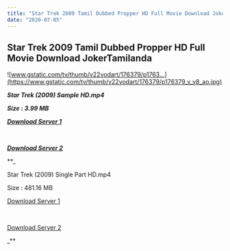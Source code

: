 ```yaml
---
title: "Star Trek 2009 Tamil Dubbed Propper HD Full Movie Download JokerTamilanda"
date: "2020-07-05"
---
```


## Star Trek 2009 Tamil Dubbed Propper HD Full Movie Download JokerTamilanda

![www.gstatic.com/tv/thumb/v22vodart/176379/p1763...](https://www.gstatic.com/tv/thumb/v22vodart/176379/p176379_v_v8_ao.jpg)

**_Star Trek (2009) Sample HD.mp4_**

**_Size : 3.99 MB_**

**_[Download Server 1](http://du.wetransfer.vip/files/Tamil{a3b04ca4513862e5e6faa05865f310bf9da13080b46bbc045b167bb82cb0d9ff}20Dubbed{a3b04ca4513862e5e6faa05865f310bf9da13080b46bbc045b167bb82cb0d9ff}20Movies/Tamil{a3b04ca4513862e5e6faa05865f310bf9da13080b46bbc045b167bb82cb0d9ff}20Dubbed{a3b04ca4513862e5e6faa05865f310bf9da13080b46bbc045b167bb82cb0d9ff}20Collections/Star{a3b04ca4513862e5e6faa05865f310bf9da13080b46bbc045b167bb82cb0d9ff}20Trek{a3b04ca4513862e5e6faa05865f310bf9da13080b46bbc045b167bb82cb0d9ff}20Trilogy{a3b04ca4513862e5e6faa05865f310bf9da13080b46bbc045b167bb82cb0d9ff}20Collections/Star{a3b04ca4513862e5e6faa05865f310bf9da13080b46bbc045b167bb82cb0d9ff}20Trek{a3b04ca4513862e5e6faa05865f310bf9da13080b46bbc045b167bb82cb0d9ff}20(2009)/Star{a3b04ca4513862e5e6faa05865f310bf9da13080b46bbc045b167bb82cb0d9ff}20Trek{a3b04ca4513862e5e6faa05865f310bf9da13080b46bbc045b167bb82cb0d9ff}20(2009){a3b04ca4513862e5e6faa05865f310bf9da13080b46bbc045b167bb82cb0d9ff}20Sample{a3b04ca4513862e5e6faa05865f310bf9da13080b46bbc045b167bb82cb0d9ff}20HD.mp4)_**

**_[  
](http://du.wetransfer.vip/files/Tamil{a3b04ca4513862e5e6faa05865f310bf9da13080b46bbc045b167bb82cb0d9ff}20Dubbed{a3b04ca4513862e5e6faa05865f310bf9da13080b46bbc045b167bb82cb0d9ff}20Movies/Tamil{a3b04ca4513862e5e6faa05865f310bf9da13080b46bbc045b167bb82cb0d9ff}20Dubbed{a3b04ca4513862e5e6faa05865f310bf9da13080b46bbc045b167bb82cb0d9ff}20Collections/Star{a3b04ca4513862e5e6faa05865f310bf9da13080b46bbc045b167bb82cb0d9ff}20Trek{a3b04ca4513862e5e6faa05865f310bf9da13080b46bbc045b167bb82cb0d9ff}20Trilogy{a3b04ca4513862e5e6faa05865f310bf9da13080b46bbc045b167bb82cb0d9ff}20Collections/Star{a3b04ca4513862e5e6faa05865f310bf9da13080b46bbc045b167bb82cb0d9ff}20Trek{a3b04ca4513862e5e6faa05865f310bf9da13080b46bbc045b167bb82cb0d9ff}20(2009)/Star{a3b04ca4513862e5e6faa05865f310bf9da13080b46bbc045b167bb82cb0d9ff}20Trek{a3b04ca4513862e5e6faa05865f310bf9da13080b46bbc045b167bb82cb0d9ff}20(2009){a3b04ca4513862e5e6faa05865f310bf9da13080b46bbc045b167bb82cb0d9ff}20Sample{a3b04ca4513862e5e6faa05865f310bf9da13080b46bbc045b167bb82cb0d9ff}20HD.mp4)_**

**_[Download Server 2](http://du.wetransfer.vip/files/Tamil{a3b04ca4513862e5e6faa05865f310bf9da13080b46bbc045b167bb82cb0d9ff}20Dubbed{a3b04ca4513862e5e6faa05865f310bf9da13080b46bbc045b167bb82cb0d9ff}20Movies/Tamil{a3b04ca4513862e5e6faa05865f310bf9da13080b46bbc045b167bb82cb0d9ff}20Dubbed{a3b04ca4513862e5e6faa05865f310bf9da13080b46bbc045b167bb82cb0d9ff}20Collections/Star{a3b04ca4513862e5e6faa05865f310bf9da13080b46bbc045b167bb82cb0d9ff}20Trek{a3b04ca4513862e5e6faa05865f310bf9da13080b46bbc045b167bb82cb0d9ff}20Trilogy{a3b04ca4513862e5e6faa05865f310bf9da13080b46bbc045b167bb82cb0d9ff}20Collections/Star{a3b04ca4513862e5e6faa05865f310bf9da13080b46bbc045b167bb82cb0d9ff}20Trek{a3b04ca4513862e5e6faa05865f310bf9da13080b46bbc045b167bb82cb0d9ff}20(2009)/Star{a3b04ca4513862e5e6faa05865f310bf9da13080b46bbc045b167bb82cb0d9ff}20Trek{a3b04ca4513862e5e6faa05865f310bf9da13080b46bbc045b167bb82cb0d9ff}20(2009){a3b04ca4513862e5e6faa05865f310bf9da13080b46bbc045b167bb82cb0d9ff}20Sample{a3b04ca4513862e5e6faa05865f310bf9da13080b46bbc045b167bb82cb0d9ff}20HD.mp4)_**

**_

Star Trek (2009) Single Part HD.mp4

Size : 481.16 MB

[Download Server 1](http://du.wetransfer.vip/files/Tamil{a3b04ca4513862e5e6faa05865f310bf9da13080b46bbc045b167bb82cb0d9ff}20Dubbed{a3b04ca4513862e5e6faa05865f310bf9da13080b46bbc045b167bb82cb0d9ff}20Movies/Tamil{a3b04ca4513862e5e6faa05865f310bf9da13080b46bbc045b167bb82cb0d9ff}20Dubbed{a3b04ca4513862e5e6faa05865f310bf9da13080b46bbc045b167bb82cb0d9ff}20Collections/Star{a3b04ca4513862e5e6faa05865f310bf9da13080b46bbc045b167bb82cb0d9ff}20Trek{a3b04ca4513862e5e6faa05865f310bf9da13080b46bbc045b167bb82cb0d9ff}20Trilogy{a3b04ca4513862e5e6faa05865f310bf9da13080b46bbc045b167bb82cb0d9ff}20Collections/Star{a3b04ca4513862e5e6faa05865f310bf9da13080b46bbc045b167bb82cb0d9ff}20Trek{a3b04ca4513862e5e6faa05865f310bf9da13080b46bbc045b167bb82cb0d9ff}20(2009)/Star{a3b04ca4513862e5e6faa05865f310bf9da13080b46bbc045b167bb82cb0d9ff}20Trek{a3b04ca4513862e5e6faa05865f310bf9da13080b46bbc045b167bb82cb0d9ff}20(2009){a3b04ca4513862e5e6faa05865f310bf9da13080b46bbc045b167bb82cb0d9ff}20Single{a3b04ca4513862e5e6faa05865f310bf9da13080b46bbc045b167bb82cb0d9ff}20Part{a3b04ca4513862e5e6faa05865f310bf9da13080b46bbc045b167bb82cb0d9ff}20HD.mp4)

[  
](http://du.wetransfer.vip/files/Tamil{a3b04ca4513862e5e6faa05865f310bf9da13080b46bbc045b167bb82cb0d9ff}20Dubbed{a3b04ca4513862e5e6faa05865f310bf9da13080b46bbc045b167bb82cb0d9ff}20Movies/Tamil{a3b04ca4513862e5e6faa05865f310bf9da13080b46bbc045b167bb82cb0d9ff}20Dubbed{a3b04ca4513862e5e6faa05865f310bf9da13080b46bbc045b167bb82cb0d9ff}20Collections/Star{a3b04ca4513862e5e6faa05865f310bf9da13080b46bbc045b167bb82cb0d9ff}20Trek{a3b04ca4513862e5e6faa05865f310bf9da13080b46bbc045b167bb82cb0d9ff}20Trilogy{a3b04ca4513862e5e6faa05865f310bf9da13080b46bbc045b167bb82cb0d9ff}20Collections/Star{a3b04ca4513862e5e6faa05865f310bf9da13080b46bbc045b167bb82cb0d9ff}20Trek{a3b04ca4513862e5e6faa05865f310bf9da13080b46bbc045b167bb82cb0d9ff}20(2009)/Star{a3b04ca4513862e5e6faa05865f310bf9da13080b46bbc045b167bb82cb0d9ff}20Trek{a3b04ca4513862e5e6faa05865f310bf9da13080b46bbc045b167bb82cb0d9ff}20(2009){a3b04ca4513862e5e6faa05865f310bf9da13080b46bbc045b167bb82cb0d9ff}20Single{a3b04ca4513862e5e6faa05865f310bf9da13080b46bbc045b167bb82cb0d9ff}20Part{a3b04ca4513862e5e6faa05865f310bf9da13080b46bbc045b167bb82cb0d9ff}20HD.mp4)

[Download Server 2](http://du.wetransfer.vip/files/Tamil{a3b04ca4513862e5e6faa05865f310bf9da13080b46bbc045b167bb82cb0d9ff}20Dubbed{a3b04ca4513862e5e6faa05865f310bf9da13080b46bbc045b167bb82cb0d9ff}20Movies/Tamil{a3b04ca4513862e5e6faa05865f310bf9da13080b46bbc045b167bb82cb0d9ff}20Dubbed{a3b04ca4513862e5e6faa05865f310bf9da13080b46bbc045b167bb82cb0d9ff}20Collections/Star{a3b04ca4513862e5e6faa05865f310bf9da13080b46bbc045b167bb82cb0d9ff}20Trek{a3b04ca4513862e5e6faa05865f310bf9da13080b46bbc045b167bb82cb0d9ff}20Trilogy{a3b04ca4513862e5e6faa05865f310bf9da13080b46bbc045b167bb82cb0d9ff}20Collections/Star{a3b04ca4513862e5e6faa05865f310bf9da13080b46bbc045b167bb82cb0d9ff}20Trek{a3b04ca4513862e5e6faa05865f310bf9da13080b46bbc045b167bb82cb0d9ff}20(2009)/Star{a3b04ca4513862e5e6faa05865f310bf9da13080b46bbc045b167bb82cb0d9ff}20Trek{a3b04ca4513862e5e6faa05865f310bf9da13080b46bbc045b167bb82cb0d9ff}20(2009){a3b04ca4513862e5e6faa05865f310bf9da13080b46bbc045b167bb82cb0d9ff}20Single{a3b04ca4513862e5e6faa05865f310bf9da13080b46bbc045b167bb82cb0d9ff}20Part{a3b04ca4513862e5e6faa05865f310bf9da13080b46bbc045b167bb82cb0d9ff}20HD.mp4)

_**
